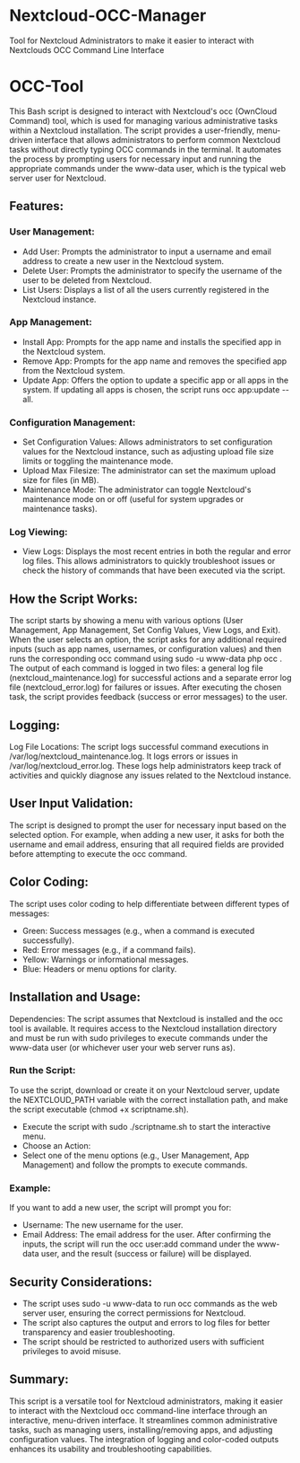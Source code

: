 # Nextcloud-OCC-Manager
Tool for Nextcloud Administrators to make it easier to interact with Nextclouds OCC Command Line Interface

# OCC-Tool
This Bash script is designed to interact with Nextcloud's occ (OwnCloud Command) tool, which is used for managing various administrative tasks within a Nextcloud installation. The script provides a user-friendly, menu-driven interface that allows administrators to perform common Nextcloud tasks without directly typing OCC commands in the terminal. It automates the process by prompting users for necessary input and running the appropriate commands under the www-data user, which is the typical web server user for Nextcloud.

## Features:
### User Management:

+ Add User: Prompts the administrator to input a username and email address to create a new user in the Nextcloud system.
+ Delete User: Prompts the administrator to specify the username of the user to be deleted from Nextcloud.
+ List Users: Displays a list of all the users currently registered in the Nextcloud instance.

### App Management:

+ Install App: Prompts for the app name and installs the specified app in the Nextcloud system.
+ Remove App: Prompts for the app name and removes the specified app from the Nextcloud system.
+ Update App: Offers the option to update a specific app or all apps in the system. If updating all apps is chosen, the script runs occ app:update --all.

### Configuration Management:

+ Set Configuration Values: Allows administrators to set configuration values for the Nextcloud instance, such as adjusting upload file size limits or toggling the maintenance mode.
+ Upload Max Filesize: The administrator can set the maximum upload size for files (in MB).
+ Maintenance Mode: The administrator can toggle Nextcloud's maintenance mode on or off (useful for system upgrades or maintenance tasks).

### Log Viewing:

+ View Logs: Displays the most recent entries in both the regular and error log files. This allows administrators to quickly troubleshoot issues or check the history of commands that have been executed via the script.

## How the Script Works:

The script starts by showing a menu with various options (User Management, App Management, Set Config Values, View Logs, and Exit).
When the user selects an option, the script asks for any additional required inputs (such as app names, usernames, or configuration values) and then runs the corresponding occ command using sudo -u www-data php occ <command>.
The output of each command is logged in two files: a general log file (nextcloud_maintenance.log) for successful actions and a separate error log file (nextcloud_error.log) for failures or issues.
After executing the chosen task, the script provides feedback (success or error messages) to the user.

## Logging:
Log File Locations:
The script logs successful command executions in /var/log/nextcloud_maintenance.log.
It logs errors or issues in /var/log/nextcloud_error.log.
These logs help administrators keep track of activities and quickly diagnose any issues related to the Nextcloud instance.

## User Input Validation:
The script is designed to prompt the user for necessary input based on the selected option. For example, when adding a new user, it asks for both the username and email address, ensuring that all required fields are provided before attempting to execute the occ command.

## Color Coding:
The script uses color coding to help differentiate between different types of messages:
+ Green: Success messages (e.g., when a command is executed successfully).
+ Red: Error messages (e.g., if a command fails).
+ Yellow: Warnings or informational messages.
+ Blue: Headers or menu options for clarity.

## Installation and Usage:
Dependencies:
The script assumes that Nextcloud is installed and the occ tool is available.
It requires access to the Nextcloud installation directory and must be run with sudo privileges to execute commands under the www-data user (or whichever user your web server runs as).

### Run the Script:
To use the script, download or create it on your Nextcloud server, update the NEXTCLOUD_PATH variable with the correct installation path, and make the script executable (chmod +x scriptname.sh).
+ Execute the script with sudo ./scriptname.sh to start the interactive menu.
+ Choose an Action:
+ Select one of the menu options (e.g., User Management, App Management) and follow the prompts to execute commands.

### Example:
If you want to add a new user, the script will prompt you for:

+ Username: The new username for the user.
+ Email Address: The email address for the user.
After confirming the inputs, the script will run the occ user:add command under the www-data user, and the result (success or failure) will be displayed.

## Security Considerations:
+ The script uses sudo -u www-data to run occ commands as the web server user, ensuring the correct permissions for Nextcloud.
+ The script also captures the output and errors to log files for better transparency and easier troubleshooting.
+ The script should be restricted to authorized users with sufficient privileges to avoid misuse.

## Summary:
This script is a versatile tool for Nextcloud administrators, making it easier to interact with the Nextcloud occ command-line interface through an interactive, menu-driven interface. It streamlines common administrative tasks, such as managing users, installing/removing apps, and adjusting configuration values. The integration of logging and color-coded outputs enhances its usability and troubleshooting capabilities.
